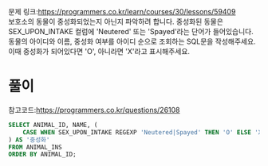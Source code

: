 문제 링크:https://programmers.co.kr/learn/courses/30/lessons/59409  
보호소의 동물이 중성화되었는지 아닌지 파악하려 합니다. 중성화된 동물은 SEX_UPON_INTAKE 컬럼에 'Neutered' 또는 'Spayed'라는 단어가 들어있습니다.  
동물의 아이디와 이름, 중성화 여부를 아이디 순으로 조회하는 SQL문을 작성해주세요. 이때 중성화가 되어있다면 'O', 아니라면 'X'라고 표시해주세요.
# 풀이
참고코드:https://programmers.co.kr/questions/26108

```sql
SELECT ANIMAL_ID, NAME, (
    CASE WHEN SEX_UPON_INTAKE REGEXP 'Neutered|Spayed' THEN 'O' ELSE 'X' END
) AS '중성화'
FROM ANIMAL_INS
ORDER BY ANIMAL_ID;
```
